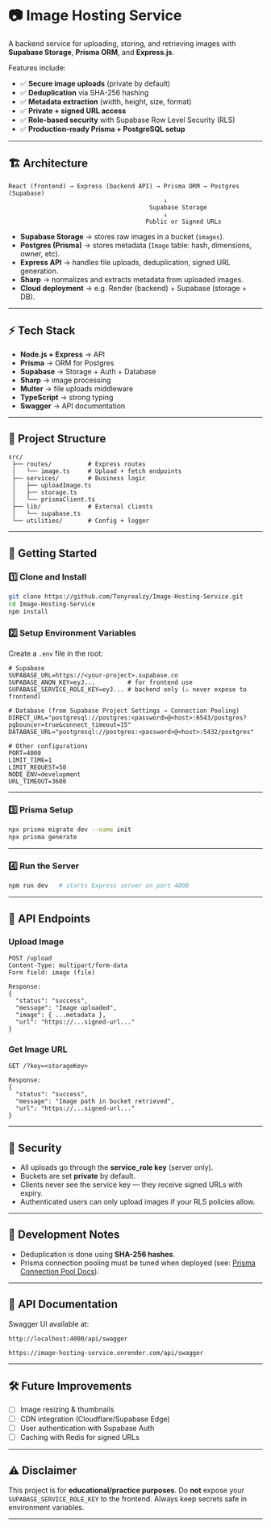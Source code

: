 # 📷 Image Hosting Service

A backend service for uploading, storing, and retrieving images with **Supabase Storage**, **Prisma ORM**, and **Express.js**.

Features include:

- ✅ **Secure image uploads** (private by default)
- ✅ **Deduplication** via SHA-256 hashing
- ✅ **Metadata extraction** (width, height, size, format)
- ✅ **Private + signed URL access**
- ✅ **Role-based security** with Supabase Row Level Security (RLS)
- ✅ **Production-ready Prisma + PostgreSQL setup**

---

## 🏗️ Architecture

```text
React (frontend) → Express (backend API) → Prisma ORM → Postgres (Supabase)
                                           ↓
                                       Supabase Storage
                                           ↓
                                      Public or Signed URLs
```

- **Supabase Storage** → stores raw images in a bucket (`images`).
- **Postgres (Prisma)** → stores metadata (`Image` table: hash, dimensions, owner, etc).
- **Express API** → handles file uploads, deduplication, signed URL generation.
- **Sharp** → normalizes and extracts metadata from uploaded images.
- **Cloud deployment** → e.g. Render (backend) + Supabase (storage + DB).

---

## ⚡️ Tech Stack

- **Node.js + Express** → API
- **Prisma** → ORM for Postgres
- **Supabase** → Storage + Auth + Database
- **Sharp** → image processing
- **Multer** → file uploads middleware
- **TypeScript** → strong typing
- **Swagger** → API documentation

---

## 📂 Project Structure

```text
src/
 ├── routes/          # Express routes
 │   └── image.ts     # Upload + fetch endpoints
 ├── services/        # Business logic
 │   ├── uploadImage.ts
 │   ├── storage.ts
 │   └── prismaClient.ts
 ├── lib/             # External clients
 │   └── supabase.ts
 └── utilities/       # Config + logger
```

---

## 🚀 Getting Started

### 1️⃣ Clone and Install

```bash
git clone https://github.com/Tonyrealzy/Image-Hosting-Service.git
cd Image-Hosting-Service
npm install
```

### 2️⃣ Setup Environment Variables

Create a `.env` file in the root:

```env
# Supabase
SUPABASE_URL=https://<your-project>.supabase.co
SUPABASE_ANON_KEY=eyJ...         # for frontend use
SUPABASE_SERVICE_ROLE_KEY=eyJ... # backend only (⚠️ never expose to frontend)

# Database (from Supabase Project Settings → Connection Pooling)
DIRECT_URL="postgresql://postgres:<password>@<host>:6543/postgres?pgbouncer=true&connect_timeout=15"
DATABASE_URL="postgresql://postgres:<password>@<host>:5432/postgres"

# Other configurations
PORT=4000
LIMIT_TIME=1
LIMIT_REQUEST=50
NODE_ENV=development
URL_TIMEOUT=3600
```

---

### 3️⃣ Prisma Setup

```bash
npx prisma migrate dev --name init
npx prisma generate
```

---

### 4️⃣ Run the Server

```bash
npm run dev   # starts Express server on port 4000
```

---

## 🔑 API Endpoints

### Upload Image

```http
POST /upload
Content-Type: multipart/form-data
Form field: image (file)

Response:
{
  "status": "success",
  "message": "Image uploaded",
  "image": { ...metadata },
  "url": "https://...signed-url..."
}
```

### Get Image URL

```http
GET /?key=<storageKey>

Response:
{
  "status": "success",
  "message": "Image path in bucket retrieved",
  "url": "https://...signed-url..."
}
```

---

## 🔐 Security

- All uploads go through the **service_role key** (server only).
- Buckets are set **private** by default.
- Clients never see the service key — they receive signed URLs with expiry.
- Authenticated users can only upload images if your RLS policies allow.

---

## 🧪 Development Notes

- Deduplication is done using **SHA-256 hashes**.
- Prisma connection pooling must be tuned when deployed (see: [Prisma Connection Pool Docs](https://pris.ly/d/connection-pool)).

---

## 📖 API Documentation

Swagger UI available at:

```http
http://localhost:4000/api/swagger
```

```https
https://image-hosting-service.onrender.com/api/swagger
```

---

## 🛠️ Future Improvements

- [ ] Image resizing & thumbnails
- [ ] CDN integration (Cloudflare/Supabase Edge)
- [ ] User authentication with Supabase Auth
- [ ] Caching with Redis for signed URLs

---

## ⚠️ Disclaimer

This project is for **educational/practice purposes**.
Do **not** expose your `SUPABASE_SERVICE_ROLE_KEY` to the frontend.
Always keep secrets safe in environment variables.

---
